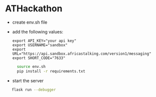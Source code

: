 # ATHackathon

- create env.sh file
- add the following values:

  ``` text
  export API_KEY="your api key"
  export USERNAME="sandbox"
  export URL="https://api.sandbox.africastalking.com/version1/messaging"
  export SHORT_CODE="7633"
  ```

  ``` bash
    source env.sh
    pip install -r requirements.txt
  ```

- start the server

 ``` bash
    flask run --debugger
 ```
